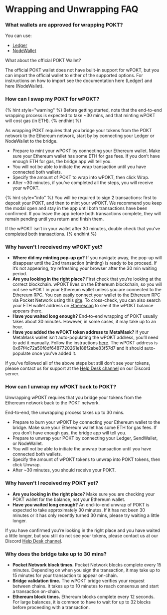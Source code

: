 # Wrapping and Unwrapping FAQ

### What wallets are approved for wrapping POKT? <a href="#what-wallets-are-approved-for-wrapping-pokt" id="what-wallets-are-approved-for-wrapping-pokt"></a>

You can use: &#x20;

* [Ledger](https://www.ledger.com/)
* [NodeWallet](https://docs.decentralizedauthority.com/nodewallet)

What about the official POKT Wallet?

The official POKT wallet does not have built-in support for wPOKT, but you can import the official wallet to either of the supported options. For instructions on how to import see the documentation here (Ledger) and here (NodeWallet).&#x20;

### How can I swap my POKT for wPOKT?

{% hint style="warning" %}
Before getting started, note that the end-to-end wrapping process is expected to take \~30 mins, and that minting wPOKT will cost gas (in ETH).&#x20;
{% endhint %}

As wrapping POKT requires that you bridge your tokens from the POKT network to the Ethereum network, start by by connecting your Ledger or NodeWallet to the bridge.

* Prepare to mint your wPOKT by connecting your Ethereum wallet. Make sure your Ethereum wallet has some ETH for gas fees. If you don’t have enough ETH for gas, the bridge app will tell you.
* You will not be able to initiate the wrap transaction until you have connected both wallets.
* Specify the amount of POKT to wrap into wPOKT, then click Wrap.
* After \~30 minutes, if you’ve completed all the steps, you will receive your wPOKT.

{% hint style="info" %}
You will be required to sign 2 transactions: first to deposit your POKT, and then to mint your wPOKT. We recommend you keep the modal open and stay in the app until both transactions have been confirmed. If you leave the app before both transactions complete, they will remain pending until you return and finish them.

If the wPOKT isn’t in your wallet after 30 minutes, double check that you’ve completed both transactions.
{% endhint %}

### Why haven’t I received my wPOKT yet? <a href="#why-havent-i-received-my-wpokt-yet" id="why-havent-i-received-my-wpokt-yet"></a>

* **Where did my minting pop-up go?** If you navigate away, the pop-up will disappear until the 2nd transaction (minting) is ready to be proceed. If it’s not appearing, try refreshing your browser after the 30 min waiting period.
* **Are you looking in the right place?** First check that you’re looking at the correct blockchain. wPOKT lives on the Ethereum blockchain, so you will not see wPOKT in your Ethereum wallet unless you are connected to the Ethereum RPC. You can easily connect your wallet to the Ethereum RPC via Pocket Network using this [site](https://rpclist.info/). To cross-check, you can also search your ETH wallet address on [Etherescan](https://etherscan.io/) to see if the wPOKT balance appears there.
* **Have you waited long enough?** End-to-end wrapping of POKT usually takes about 30 minutes. However, in some cases, it may take up to an hour.
* **Have you added the wPOKT token address to MetaMask?** If your MetaMask wallet isn’t auto-populating the wPOKT address, you’ll need to add it manually. Follow the instructions [here](https://support.metamask.io/hc/en-us/articles/360015489031-How-to-display-tokens-in-MetaMask#h\_01FWH492CHY60HWPC28RW0872H). The wPOKT address is 0x67f4c72a50f8df6487720261e188f2abe83f57d7 and it should auto-populate once you've added it.

If you've followed all of the above steps but still don't see your tokens, please contact us for support at the [Help Desk channel](https://discord.com/channels/553741558869131266/1168923397842022571) on our Discord server.

### How can I unwrap my wPOKT back to POKT? <a href="#how-can-i-unwrap-my-wpokt-back-to-pokt" id="how-can-i-unwrap-my-wpokt-back-to-pokt"></a>

Unwrapping wPOKT requires that you bridge your tokens from the Ethereum network back to the POKT network.

End-to-end, the unwrapping process takes up to 30 mins.

* Prepare to burn your wPOKT by connecting your Ethereum wallet to the bridge. Make sure your Ethereum wallet has some ETH for gas fees. If you don’t have enough gas, the bridge app will tell you.
* Prepare to unwrap your POKT by connecting your Ledger, SendWallet, or NodeWallet.
* You will not be able to initiate the unwrap transaction until you have connected both wallets.
* Specify the amount of wPOKT tokens to unwrap into POKT tokens, then click Unwrap.
* After \~30 minutes, you should receive your POKT.

### Why haven’t I received my POKT yet? <a href="#why-havent-i-received-my-pokt-yet" id="why-havent-i-received-my-pokt-yet"></a>

* **Are you looking in the right place?** Make sure you are checking your POKT wallet for the balance, not your Ethereum wallet.
* **Have you waited long enough?** An end-to-end unwrap of POKT is expected to take approximately 30 minutes. If it has not been 30 minutes or it has only recently turned 30 mins, please try waiting a little longer.

If you have confirmed you’re looking in the right place and you have waited a little longer, but you still do not see your tokens, please contact us at our Discord [Help Desk channel](https://discord.com/channels/553741558869131266/1168923397842022571).

### Why does the bridge take up to 30 mins? <a href="#why-does-the-bridge-take-up-to-30-mins" id="why-does-the-bridge-take-up-to-30-mins"></a>

* **Pocket Network block times.** Pocket Network blocks complete every 15 minutes. Depending on when you sign the transaction, it may take up to 15 minutes for your transaction to appear on-chain.
* **Bridge validation time.** The wPOKT bridge verifies your request between chains. It takes up to 10 minutes to reach consensus and start a transaction on-chain.
* **Ethereum block times.** Ethereum blocks complete every 12 seconds. For large balances, it is common to have to wait for up to 32 blocks before proceeding with a transaction.
